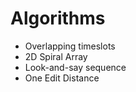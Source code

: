 # Algorithms

- Overlapping timeslots
- 2D Spiral Array
- Look-and-say sequence
- One Edit Distance
